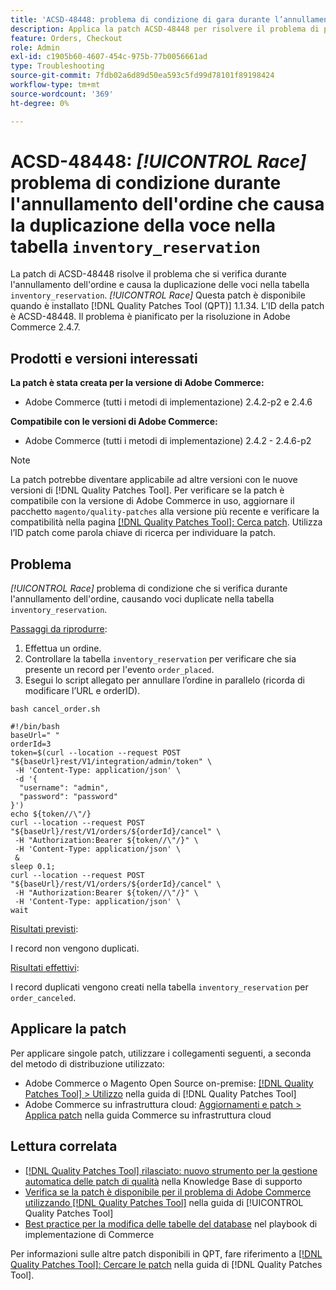 ```yaml
---
title: 'ACSD-48448: problema di condizione di gara durante l’annullamento dell’ordine che causa la duplicazione dell’immissione nella tabella inventory_booking'
description: Applica la patch ACSD-48448 per risolvere il problema di prestazioni di Adobe Commerce in cui si verifica il problema di condizione Race durante gli annullamenti dell’ordine, che causa la duplicazione delle voci nella tabella inventory_booking.
feature: Orders, Checkout
role: Admin
exl-id: c1905b60-4607-454c-975b-77b0056661ad
type: Troubleshooting
source-git-commit: 7fdb02a6d89d50ea593c5fd99d78101f89198424
workflow-type: tm+mt
source-wordcount: '369'
ht-degree: 0%

---
```


# ACSD-48448: *[!UICONTROL Race]* problema di condizione durante l&#39;annullamento dell&#39;ordine che causa la duplicazione della voce nella tabella `inventory_reservation`

La patch di ACSD-48448 risolve il problema che si verifica durante l&#39;annullamento dell&#39;ordine e causa la duplicazione delle voci nella tabella `inventory_reservation`. *[!UICONTROL Race]* Questa patch è disponibile quando è installato [!DNL Quality Patches Tool (QPT)] 1.1.34. L’ID della patch è ACSD-48448. Il problema è pianificato per la risoluzione in Adobe Commerce 2.4.7.

## Prodotti e versioni interessati

**La patch è stata creata per la versione di Adobe Commerce:**

* Adobe Commerce (tutti i metodi di implementazione) 2.4.2-p2 e 2.4.6

**Compatibile con le versioni di Adobe Commerce:**

* Adobe Commerce (tutti i metodi di implementazione) 2.4.2 - 2.4.6-p2

>[!NOTE]
>
>La patch potrebbe diventare applicabile ad altre versioni con le nuove versioni di [!DNL Quality Patches Tool]. Per verificare se la patch è compatibile con la versione di Adobe Commerce in uso, aggiornare il pacchetto `magento/quality-patches` alla versione più recente e verificare la compatibilità nella pagina [[!DNL Quality Patches Tool]: Cerca patch](https://experienceleague.adobe.com/tools/commerce-quality-patches/index.html?lang=it). Utilizza l’ID patch come parola chiave di ricerca per individuare la patch.

## Problema

*[!UICONTROL Race]* problema di condizione che si verifica durante l&#39;annullamento dell&#39;ordine, causando voci duplicate nella tabella `inventory_reservation`.

<u>Passaggi da riprodurre</u>:

1. Effettua un ordine.
1. Controllare la tabella `inventory_reservation` per verificare che sia presente un record per l&#39;evento `order_placed`.
1. Esegui lo script allegato per annullare l’ordine in parallelo (ricorda di modificare l’URL e orderID).

`bash cancel_order.sh`

```
#!/bin/bash
baseUrl=" "
orderId=3
token=$(curl --location --request POST "${baseUrl}rest/V1/integration/admin/token" \
 -H 'Content-Type: application/json' \
 -d '{
  "username": "admin",
  "password": "password"
}')
echo ${token//\"/}
curl --location --request POST "${baseUrl}/rest/V1/orders/${orderId}/cancel" \
 -H "Authorization:Bearer ${token//\"/}" \
 -H 'Content-Type: application/json' \
 &
sleep 0.1;
curl --location --request POST "${baseUrl}/rest/V1/orders/${orderId}/cancel" \
 -H "Authorization:Bearer ${token//\"/}" \
 -H 'Content-Type: application/json' \
wait
```

<u>Risultati previsti</u>:

I record non vengono duplicati.

<u>Risultati effettivi</u>:

I record duplicati vengono creati nella tabella `inventory_reservation` per `order_canceled`.

## Applicare la patch

Per applicare singole patch, utilizzare i collegamenti seguenti, a seconda del metodo di distribuzione utilizzato:

* Adobe Commerce o Magento Open Source on-premise: [[!DNL Quality Patches Tool] > Utilizzo](/help/tools/quality-patches-tool/usage.md) nella guida di [!DNL Quality Patches Tool]
* Adobe Commerce su infrastruttura cloud: [Aggiornamenti e patch > Applica patch](https://experienceleague.adobe.com/docs/commerce-cloud-service/user-guide/develop/upgrade/apply-patches.html?lang=it) nella guida Commerce su infrastruttura cloud

## Lettura correlata

* [[!DNL Quality Patches Tool] rilasciato: nuovo strumento per la gestione automatica delle patch di qualità](https://experienceleague.adobe.com/it/docs/commerce-operations/tools/quality-patches-tool/quality-patches-tool-to-self-serve-quality-patches) nella Knowledge Base di supporto
* [Verifica se la patch è disponibile per il problema di Adobe Commerce utilizzando  [!DNL Quality Patches Tool]](/help/tools/quality-patches-tool/patches-available-in-qpt/check-patch-for-magento-issue-with-magento-quality-patches.md) nella guida di [!UICONTROL Quality Patches Tool]
* [Best practice per la modifica delle tabelle del database](https://experienceleague.adobe.com/it/docs/commerce-operations/implementation-playbook/best-practices/development/modifying-core-and-third-party-tables#why-adobe-recommends-avoiding-modifications) nel playbook di implementazione di Commerce

Per informazioni sulle altre patch disponibili in QPT, fare riferimento a [[!DNL Quality Patches Tool]: Cercare le patch](https://experienceleague.adobe.com/tools/commerce-quality-patches/index.html?lang=it) nella guida di [!DNL Quality Patches Tool].
